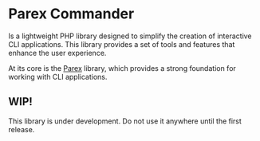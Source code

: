 # Parex Commander

Is a lightweight PHP library designed to simplify the creation of interactive CLI applications. This
library provides a set of tools and features that enhance the user experience.

At its core is the [Parex](https://github.com/lawondyss/parex) library, which provides a strong foundation for working
with CLI applications.

## WIP!
This library is under development. Do not use it anywhere until the first release.